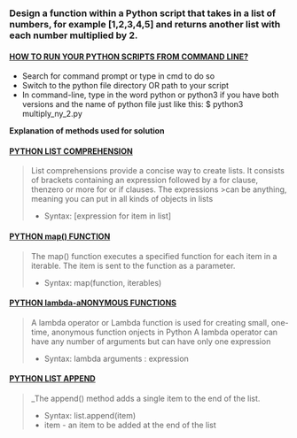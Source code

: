 ### Design a function within a Python script that takes in a list of numbers, for example [1,2,3,4,5] and returns another list with each number multiplied by 2.
#### [HOW TO RUN YOUR PYTHON SCRIPTS FROM COMMAND LINE?](https://docs.python.org/3/faq/windows.html)
* Search for command prompt or type in cmd to do so
* Switch to the python file directory OR path to your script
* In command-line, type in the word python or python3 if you have both versions and the name of python file just like this: $ python3 multiply_ny_2.py

__Explanation of methods used for solution__

#### [PYTHON LIST COMPREHENSION](https://www.pythonforbeginners.com/basics/list-comprehensions-in-python)
>List comprehensions provide a concise way to create lists. 
>It consists of brackets containing an expression followed by a for clause, thenzero or more for or if clauses. The expressions >can be anything, meaning you can put in all kinds of objects in lists
> * Syntax: [expression for item in list]

#### [PYTHON map() FUNCTION](https://www.w3schools.com/python/ref_func_map.asp)
>The map() function executes a specified function for each item in a iterable. The item is sent to the function as a parameter.
> * Syntax: map(function, iterables)

#### [PYTHON lambda-aNONYMOUS FUNCTIONS](https://medium.com/better-programming/lambda-map-and-filter-in-python-4935f248593)
> A lambda operator or Lambda function is used for creating small, one-time, anonymous function onjects in Python
> A lambda operator can have any number of arguments but can have only one expression
> * Syntax: lambda arguments : expression

#### [PYTHON LIST APPEND]()
>_The append() method adds a single item to the end of the list.
> * Syntax: list.append(item)
> * item - an item to be added at the end of the list

